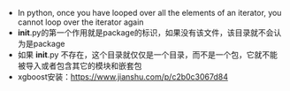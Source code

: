 - In python, once you have looped over all the elements of an iterator, you cannot loop over the iterator again
- __init__.py的第一个作用就是package的标识，如果没有该文件，该目录就不会认为是package
- 如果 __init__.py 不存在，这个目录就仅仅是一个目录，而不是一个包，它就不能被导入或者包含其它的模块和嵌套包
- xgboost安装：https://www.jianshu.com/p/c2b0c3067d84
